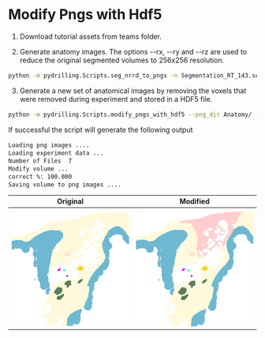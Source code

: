 # Modify Pngs with Hdf5

1. Download tutorial assets from teams folder.

2. Generate anatomy images. The options --rx, --ry and --rz are used to reduce the original segmented volumes to 256x256 resolution.

```bash
python -m pydrilling.Scripts.seg_nrrd_to_pngs -n Segmentation_RT_143.seg.nrrd --dst_p ./Anatomy/ --rx 2 --ry 2 --rz 2
```

3. Generate a new set of anatomical images by removing the voxels that were removed during experiment and stored in a HDF5 file.

```bash
python -m pydrilling.Scripts.modify_pngs_with_hdf5 --png_dir Anatomy/ --hdf5_dir ./2023-02-08_10h-07-14_AnatomyRT143_baseline/ --output_dir ./ModifiedAnatomy
```

If successful the script will generate the following output
```
Loading png images ....
Loading experiment data ...
Number of Files  7
Modify volume ...
correct %: 100.000
Saving volume to png images ....
```

| Original                            | Modified                                 |
| ----------------------------------- | ---------------------------------------- |
| ![original](./imgs/plane000128.png) | ![original](./imgs/finalplane000128.png) |